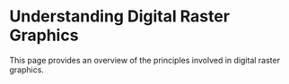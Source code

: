 # Understanding Digital Raster Graphics
This page provides an overview of the principles involved in digital raster graphics.
